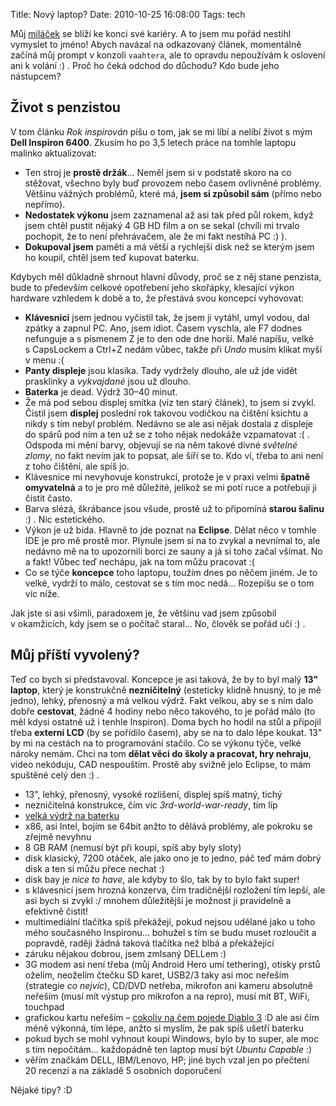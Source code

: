 Title: Nový laptop?
Date: 2010-10-25 16:08:00
Tags: tech

Můj [miláček](http://blog.javorek.net/rok-inspirovan/) se blíží ke konci své kariéry. A to jsem mu pořád nestihl vymyslet to jméno! Abych navázal na odkazovaný článek, momentálně začíná můj prompt v konzoli `vaahtera`, ale to opravdu nepoužívám k oslovení ani k volání :) . Proč ho čeká odchod do důchodu? Kdo bude jeho nástupcem?

## Život s penzistou

V tom článku *Rok inspirován* píšu o tom, jak se mi líbí a nelíbí život s mým **Dell Inspiron 6400**. Zkusím ho po 3,5 letech práce na tomhle laptopu malinko aktualizovat:

-   Ten stroj je **prostě držák**… Neměl jsem si v podstatě skoro na co stěžovat, všechno byly buď provozem nebo časem ovlivněné problémy. Většinu vážných problémů, které má, **jsem si způsobil sám** (přímo nebo nepřímo).
-   **Nedostatek výkonu** jsem zaznamenal až asi tak před půl rokem, když jsem chtěl pustit nějaký 4 GB HD film a on se sekal (chvíli mi trvalo pochopit, že to není přehrávačem, ale že mi fakt nestíhá PC :) ).
-   **Dokupoval jsem** paměti a má větší a rychlejší disk než se kterým jsem ho koupil, chtěl jsem teď kupovat baterku.

Kdybych měl důkladně shrnout hlavní důvody, proč se z něj stane penzista, bude to především celkové opotřebení jeho skořápky, klesající výkon hardware vzhledem k době a to, že přestává svou koncepcí vyhovovat:

-   **Klávesnici** jsem jednou vyčistil tak, že jsem ji vytáhl, umyl vodou, dal zpátky a zapnul PC. Ano, jsem idiot. Časem vyschla, ale F7 dodnes nefunguje a s písmenem Z je to den ode dne horší. Malé napíšu, velké s CapsLockem a Ctrl+Z nedám vůbec, takže při *Undo* musím klikat myší v menu :(
-   **Panty displeje** jsou klasika. Tady vydržely dlouho, ale už jde vidět prasklinky a *vykvajdané* jsou už dlouho.
-   **Baterka** je dead. Výdrž 30–40 minut.
-   Že má pod sebou displej smítka (viz ten starý článek), to jsem si zvykl. Čistil jsem **displej** poslední rok takovou vodičkou na čištění ksichtu a nikdy s tím nebyl problém. Nedávno se ale asi nějak dostala z displeje do spárů pod ním a ten už se z toho nějak nedokáže vzpamatovat :( . Odspoda mi mění barvy, objevují se na něm takové divné *světelné zlomy*, no fakt nevím jak to popsat, ale šíří se to. Kdo ví, třeba to ani není z toho čištění, ale spíš jo.
-   Klávesnice mi nevyhovuje konstrukcí, protože je v praxi velmi **špatně omyvatelná** a to je pro mě důležité, jelikož se mi potí ruce a potřebuji ji čistit často.
-   Barva slézá, škrábance jsou všude, prostě už to připomíná **starou šalinu** :) . Nic estetického.
-   Výkon je už bída. Hlavně to jde poznat na **Eclipse**. Dělat něco v tomhle IDE je pro mě prostě mor. Plynule jsem si na to zvykal a nevnímal to, ale nedávno mě na to upozornili borci ze sauny a já si toho začal všímat. No a fakt! Vůbec teď nechápu, jak na tom můžu pracovat :(
-   Co se týče **koncepce** toho laptopu, toužím dnes po něčem jiném. Je to velké, vydrží to málo, cestovat se s tím moc nedá… Rozepíšu se o tom víc níže.

Jak jste si asi všimli, paradoxem je, že většinu vad jsem způsobil v okamžicích, kdy jsem se o počítač staral… No, člověk se pořád učí
:) .

## Můj příští vyvolený?

Teď co bych si představoval. Koncepce je asi taková, že by to byl malý **13" laptop**, který je konstrukčně **nezničitelný** (esteticky klidně hnusný, to je mě jedno), lehký, přenosný a má velkou výdrž. Fakt velkou, aby se s ním dalo dobře **cestovat**, žádné 4 hodiny nebo něco takového, to je pořád málo (to měl kdysi ostatně už i tenhle Inspiron). Doma bych ho hodil na stůl a připojil třeba **externí LCD** (by se pořídilo časem), aby se na to dalo lépe koukat. 13" by mi na cestách na to programování stačilo. Co se výkonu týče, velké nároky nemám. Chci na tom **dělat věci do školy a pracovat, hry nehraju**, video nekóduju, CAD nespouštím. Prostě aby svižně jelo Eclipse, to mám spuštěné celý den :) .

-   13", lehký, přenosný, vysoké rozlišení, displej spíš matný, tichý
-   nezničitelná konstrukce, čím víc *3rd-world-war-ready*, tím líp
-   [velká výdrž na baterku](http://twitter.com/#!/markoph/status/28487322383)
-   x86, asi Intel, bojím se 64bit anžto to dělává problémy, ale pokroku se zřejmě nevyhnu
-   8 GB RAM (nemusí být při koupi, spíš aby byly sloty)
-   disk klasický, 7200 otáček, ale jako ono je to jedno, páč teď mám dobrý disk a ten si můžu přece nechat :)
-   disk bay je *nice to have*, ale kdyby to šlo, tak by to bylo fakt super!
-   s klávesnicí jsem hrozná konzerva, čím tradičnější rozložení tím lepší, ale asi bych si zvykl :/ mnohem důležitější je možnost ji pravidelně a efektivně čistit!
-   multimediální tlačítka spíš překážejí, pokud nejsou udělané jako u toho mého současného Inspironu… bohužel s tím se budu muset rozloučit a popravdě, raději žádná taková tlačítka než blbá a překážející
-   záruku nějakou dobrou, jsem zmlsaný DELLem :)
-   3G modem asi není třeba (můj Android Hero umí tethering), otisky prstů oželím, neoželím čtečku SD karet, USB2/3 taky asi moc neřeším (strategie *co nejvíc*), CD/DVD netřeba, mikrofon ani kameru absolutně neřeším (musí mít výstup pro mikrofon a na repro), musí mít BT, WiFi, touchpad
-   grafickou kartu neřeším – [cokoliv na čem pojede Diablo 3](http://us.blizzard.com/diablo3/faq/#2_2) :D ale asi čím méně výkonná, tím lépe, anžto si myslím, že pak spíš ušetří baterku
-   pokud bych se mohl vyhnout koupi Windows, bylo by to super, ale moc s tím nepočítám… každopádně ten laptop musí být *Ubuntu Capable* :)
-   věřím značkám DELL, IBM/Lenovo, HP; jiné bych vzal jen po přečtení 20 recenzí a na základě 5 osobních doporučení

Nějaké tipy? :D